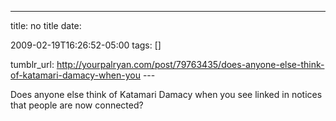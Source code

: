 ---
title: no title
date:

 2009-02-19T16:26:52-05:00 
tags:  []

tumblr_url:
http://yourpalryan.com/post/79763435/does-anyone-else-think-of-katamari-damacy-when-you
\-\--

Does anyone else think of Katamari Damacy when you see linked in notices
that people are now connected?
